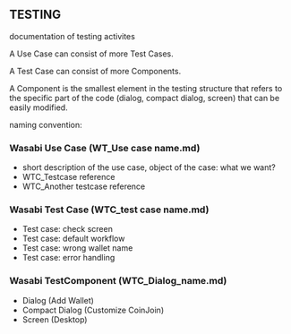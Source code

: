 ## TESTING
documentation of testing activites

A Use Case can consist of more Test Cases.

A Test Case can consist of more Components.

A Component is the smallest element in the testing structure that refers to the specific part of the code (dialog, compact dialog, screen) that can be easily modified.


naming convention:

### Wasabi Use Case (WT_Use case name.md)
-	short description of the use case, object of the case: what we want?
-	WTC_Testcase reference
-	WTC_Another testcase reference

### Wasabi Test Case (WTC_test case name.md)
-	Test case: check screen
-	Test case: default workflow
-	Test case: wrong wallet name
-	Test case: error handling

### Wasabi TestComponent (WTC_Dialog_name.md)

-	Dialog (Add Wallet)
-	Compact Dialog (Customize CoinJoin)
-	Screen (Desktop)
